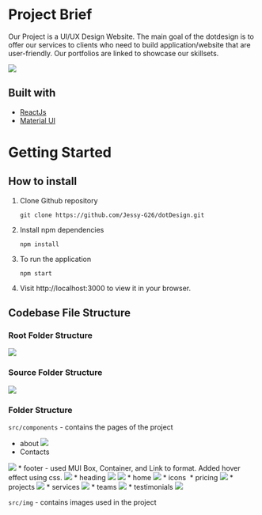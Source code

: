 # Project Brief

Our Project is a UI/UX Design Website. The main goal of the dotdesign is to offer our services to clients who need to build application/website that are user-friendly. Our portfolios are linked to showcase our skillsets.

<img src='./DocumentImage/Main.png'>

## Built with
- [ReactJs](https://reactjs.org/)
- [Material UI](https://mui.com/)

# Getting Started
## How to install
  
1. Clone Github repository
    ```
    git clone https://github.com/Jessy-G26/dotDesign.git
    ```
2. Install npm dependencies
    ```
    npm install
    ```
3. To run the application

    ```
    npm start
    ```
4. Visit http://localhost:3000 to view it in your browser.

## Codebase File Structure
### Root Folder Structure

<img src='./DocumentImage/Root.png'>

### Source Folder Structure
<img src='./DocumentImage/src.png'>


### Folder Structure

`src/components` - contains the pages of the project
* about
  <img src='./DocumentImage/about.png'>
* Contacts
 <img src='./DocumentImage/contactus.png'>
* footer - used MUI Box, Container, and Link to format. Added hover effect using css.
  <img src='./DocumentImage/footer.png'>
* heading
  <img src='./DocumentImage/nav.png'>
  <img src='./DocumentImage/nav2.png'>
* home
  <img src='./DocumentImage/home.png'>
* icons
  <img src=''>
* pricing
  <img src='./DocumentImage/pricing.png'>
* projects
  <img src='./DocumentImage/projects.png'>
* services
  <img src='./DocumentImage/projects.png'>
* teams
  <img src='./DocumentImage/team.png'>
* testimonials
 <img src='./DocumentImage/testi.png'>

`src/img` - contains images used in the project






